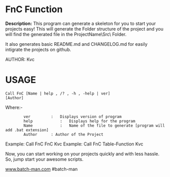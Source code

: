 # FnC Function
**Description:**
This program can generate a skeleton for you to start your projects easy! This will generate the Folder structure of the project and you will find the generated file in the ProjectName\Src\ Folder.

It also generates basic README.md and CHANGELOG.md for easily intigrate the projects on github.

AUTHOR:	Kvc

# USAGE

<code>Call FnC [Name | help , /? , -h , -help | ver] [Author]</code>

Where:-

 			ver			: 	Displays version of program
 			help			: 	Displays help for the program
 			Name			: 	Name of the file to generate [program will add .bat extension]
 			Author		: Author of the Project

 Example: 		Call FnC FnC Kvc 
 Example: 		Call FnC Table-Function  Kvc 

Now, you can start working on your projects quickly and with less hassle.
 So, jump start your awesome scripts.

 www.batch-man.com
 #batch-man
